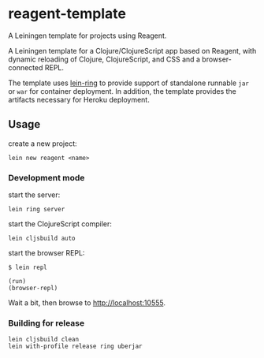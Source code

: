 reagent-template
================

A Leiningen template for projects using Reagent.

A Leiningen template for a Clojure/ClojureScript app based on Reagent,
with dynamic reloading of Clojure, ClojureScript, and CSS and a browser-connected REPL.

The template uses [lein-ring](https://github.com/weavejester/lein-ring) to provide
support of standalone runnable `jar` or `war` for container deployment.
In addition, the template provides the artifacts necessary for Heroku deployment.

## Usage

create a new project:
```
lein new reagent <name>
```

### Development mode

start the server:

```
lein ring server
```

start the ClojureScript compiler:

```
lein cljsbuild auto
```

start the browser REPL:

```
$ lein repl

(run)
(browser-repl)
```

Wait a bit, then browse to [http://localhost:10555](http://localhost:10555).


### Building for release

```
lein cljsbuild clean
lein with-profile release ring uberjar
```
